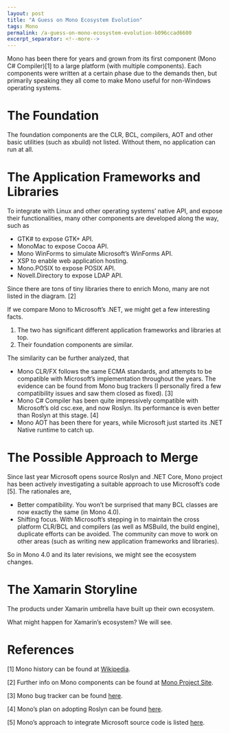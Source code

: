 ```yaml
---
layout: post
title: "A Guess on Mono Ecosystem Evolution"
tags: Mono
permalink: /a-guess-on-mono-ecosystem-evolution-b096ccad6600
excerpt_separator: <!--more-->
---
```

Mono has been there for years and grown from its first component (Mono C# Compiler)[1] to a large platform (with multiple components). Each components were written at a certain phase due to the demands then, but primarily speaking they all come to make Mono useful for non-Windows operating systems.
<!--more-->

# The Foundation

The foundation components are the CLR, BCL, compilers, AOT and other basic utilities (such as xbuild) not listed. Without them, no application can run at all.

# The Application Frameworks and Libraries

To integrate with Linux and other operating systems’ native API, and expose their functionalities, many other components are developed along the way, such as

* GTK# to expose GTK+ API.
* MonoMac to expose Cocoa API.
* Mono WinForms to simulate Microsoft’s WinForms API.
* XSP to enable web application hosting.
* Mono.POSIX to expose POSIX API.
* Novell.Directory to expose LDAP API.

Since there are tons of tiny libraries there to enrich Mono, many are not listed in the diagram. [2]

If we compare Mono to Microsoft’s .NET, we might get a few interesting facts.

1. The two has significant different application frameworks and libraries at top.
1. Their foundation components are similar.

The similarity can be further analyzed, that

* Mono CLR/FX follows the same ECMA standards, and attempts to be compatible with Microsoft’s implementation throughout the years. The evidence can be found from Mono bug trackers (I personally fired a few compatibility issues and saw them closed as fixed). [3]
* Mono C# Compiler has been quite impressively compatible with Microsoft’s old csc.exe, and now Roslyn. Its performance is even better than Roslyn at this stage. [4]
* Mono AOT has been there for years, while Microsoft just started its .NET Native runtime to catch up.

# The Possible Approach to Merge

Since last year Microsoft opens source Roslyn and .NET Core, Mono project has been actively investigating a suitable approach to use Microsoft’s code [5]. The rationales are,

* Better compatibility. You won’t be surprised that many BCL classes are now exactly the same (in Mono 4.0).
* Shifting focus. With Microsoft’s stepping in to maintain the cross platform CLR/BCL and compilers (as well as MSBuild, the build engine), duplicate efforts can be avoided. The community can move to work on other areas (such as writing new application frameworks and libraries).

So in Mono 4.0 and its later revisions, we might see the ecosystem changes.

# The Xamarin Storyline

The products under Xamarin umbrella have built up their own ecosystem.

What might happen for Xamarin’s ecosystem? We will see.

# References

[1] Mono history can be found at [Wikipedia](http://en.wikipedia.org/wiki/Mono_(software)).

[2] Further info on Mono components can be found at [Mono Project Site](http://www.mono-project.com/).

[3] Mono bug tracker can be found [here](http://www.mono-project.com/community/bugs/).

[4] Mono’s plan on adopting Roslyn can be found [here](http://tirania.org/blog/archive/2014/Apr-09.html).

[5] Mono’s approach to integrate Microsoft source code is listed [here](http://www.mono-project.com/docs/about-mono/dotnet-integration/).
